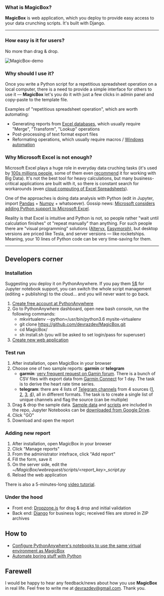 ### What is MagicBox? ###

**MagicBox** is web application, which you deploy to provide easy access to your data crunching scripts. It's built with Django.

---

### How easy is it for users? ###

No more than drag & drop.

![MagicBox-demo](https://github.com/devrazdev/MagicBox/raw/master/misc/demo.gif)

### Why should I use it? ###
Once you write a Python script for a repetitious spreadsheet operation on a local computer, there is a need to provide a simple interface for others to use it — **MagicBox** let's you do it with just a few clicks in admin panel and copy-paste to the  template file.

Examples of "repetitious spreadsheet operation", which are worth automating:
- Generating reports from [Excel databases], which usually require "Merge", "Transform", "Lookup" operations
- Post-processing of text format export files
- Reformating operations, which usually require macros / [Windows automation]

[Excel databases]: <https://www.lifewire.com/create-a-database-in-excel-3123446>
[Windows automation]: <https://autohotkey.com/>

### Why Microsoft Excel is not enough? ###
Microsoft Excel plays a huge role in everyday data cruching tasks (it's used by [100s millions people], some of them even [recommend] it for working with Big Data). It's not the best tool for heavy calculations, but many business-critical applications are built with it, so there is constant search for workarounds (even [cloud computing of Excel Spreadsheets]).

One of the approaches is doing data analysis with Python (edit in Jupyter, import [Pandas] + [Numpy] + whatsoever). Gossip news: [Microsoft considers adding Python support to Microsoft Excel].

Reality is that Excel is intuitive and Python is not, so people rather "wait until calculation finishes" ot "repeat manually" than anything. For such people there are "visual programming" solutions ([Alteryx], [Easymorph]), but desktop versions are priced like Tesla, and server versions — like rocketships. Meaning, your 10 lines of Python code can be very time-saving for them.

[100s millions people]: <https://medium.com/@hjalli/microsoft-excel-office-has-about-1-2billion-62239c4728ad>
[recommend]: <https://www.amazon.com/Data-Smart-Science-Transform-Information/dp/111866146X>
[cloud computing of Excel Spreadsheets]: <https://www.redpixie.com/azure-calculation-engine>
[Pandas]: <https://pandas.pydata.org/>
[Numpy]: <http://www.numpy.org/>
[Microsoft considers adding Python support to Microsoft Excel]:<https://www.bleepingcomputer.com/news/microsoft/microsoft-considers-adding-python-as-an-official-scripting-language-to-excel/>
[Alteryx]: <https://www.alteryx.com/>
[Easymorph]: <https://easymorph.com/learn.html>

---

## Developers corner ##

### Installation ###
Suggesting you deploy it on PythonAnywhere. If you pay them [5$] for Jupyter notebook support, you can switch the whole script management (editing + publishing) to the cloud... and you will never want to go back.

1. [Create free account at PythonAnywhere]
2. Go to PythonAnywhere dashboard, open new bash console, run the following commands:
    - mkvirtualenv --python=/usr/bin/python3.6 mysite-virtualenv
    - git clone https://github.com/devrazdev/MagicBox.git
    - cd MagicBox/
    - sh install.sh (you will be asked to set login/pass for superuser)
3. [Create new web application]

[5$]: <https://www.pythonanywhere.com/pricing/>
[Create free account at PythonAnywhere]: <https://www.pythonanywhere.com/registration/register/beginner/>
[Create new web application]: <https://help.pythonanywhere.com/pages/DeployExistingDjangoProject/>

### Test run ###
1. After installation, open MagicBox in your browser
2. Choose one of two sample reports: **garmin** or **telegram**
    - **garmin**: [very frequent request on Gamin forum]. There is a bunch of CSV files with export data from [Garmin Connect] for 1 day. The task is to derive the heart rate time series.
    - **telegram**: there are 4 lists of [Telegram channels] from 4 sources ([1], [2], [3], [4]), all in different formats. The task is to create a single list of unique channels and flag the source (can be multiple)
3. Drag & drop the sample data. [Sample data] and [scripts] are included in the repo, Jupyter Notebooks can be [downloaded from Google Drive].
4. Click "GO"
5. Download and open the report

### Adding new report ###
1. After installation, open MagicBox in your browser
2. Click "Manage reports"
3. From the administrator intefrace, click "Add report"
4. Fill the form, save it
5. On the server side, edit the *~/MagicBox/webrequest/scripts/<report_key>_script.py*
6. Reload the web application

There is also a 5-minutes-long [video tutorial].

[Telegram channels]: <https://telegram.org/faq_channels>
[1]: <https://inten.to/telegram/>
[2]: <https://tlgrm.ru/channels>
[3]: <http://tchannels.me/>
[4]: <http://tsear.ch/>
[a bunch of CSV files]: <https://github.com/devrazdev/MagicBox/tree/master/misc/sample%20input/garmin>
[Garmin Connect]: <https://connect.garmin.com/en-US/>
[very frequent request on Gamin forum]: <https://forums.garmin.com/search?q=export+%22heart+rate%22&searchJSON=%7B%22keywords%22%3A%22export+%5C%22heart+rate%5C%22%22%7D>

[Sample data]: <https://github.com/devrazdev/MagicBox/tree/master/misc/sample%20input/>
[scripts]: <https://github.com/devrazdev/MagicBox/tree/master/webrequest/scripts>
[downloaded from Google Drive]: <https://drive.google.com/open?id=1LMCaCXxlBzrezmLBOI-wpp1WEdyFurLl>
[video tutorial]: <https://www.youtube.com/watch?v=GMMdzOEEptk>


### Under the hood ###
- Front end: [Dropzone.js] for drag & drop and initial validation
- Back end: [Django] for business logic; received files are stored in ZIP archives

[Dropzone.js]: <https://www.dropzonejs.com/>
[Django]: <https://www.djangoproject.com/>

## How to ##
- [Configure PythonAnywhere's notebooks to use the same virtual environment as MagicBox]
- [Automate boring stuff with Python]

[Configure PythonAnywhere's notebooks to use the same virtual environment as MagicBox]: <https://help.pythonanywhere.com/pages/IPythonNotebookVirtualenvs/>
[Automate boring stuff with Python]: <https://automatetheboringstuff.com/>

## Farewell ##
I would be happy to hear any feedback/news about how you use **MagicBox** in real life. Feel free to write me at devrazdev@gmail.com. Thank you.
